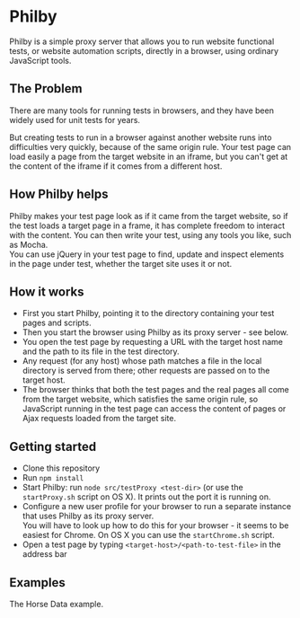 Philby
======

Philby is a simple proxy server that allows you to run website functional tests, or website automation scripts, directly in a browser, using ordinary JavaScript tools.

The Problem
-----------

There are many tools for running tests in browsers, and they have been widely used for unit tests for years.

But creating tests to run in a browser against another website runs into difficulties very quickly, because of the same origin rule.
Your test page can load easily a page from the target website in an iframe, but you can't get at the content of the iframe if it comes from a different host.

How Philby helps
----------------

Philby makes your test page look as if it came from the target website, so if the test loads a target page in a frame, it has complete freedom to interact with the content.
You can then write your test, using any tools you like, such as Mocha.  
You can use jQuery in your test page to find, update and inspect elements in the page under test, whether the target site uses it or not.

How it works
------------

- First you start Philby, pointing it to the directory containing your test pages and scripts.  
- Then you start the browser using Philby as its proxy server - see below.
- You open the test page by requesting a URL with the target host name and the path to its file in the test directory.
- Any request (for any host) whose path matches a file in the local directory is served from there; other requests are passed on to the target host.
- The browser thinks that both the test pages and the real pages all come from the target website, which
 satisfies the same origin rule, so JavaScript running in the test page can access the content of pages or Ajax requests loaded from the target site.

Getting started
---------------

- Clone this repository
- Run `npm install`
- Start Philby: run `node src/testProxy <test-dir>`  (or use the `startProxy.sh` script on OS X).  It prints out the port it is running on.
- Configure a new user profile for your browser to run a separate instance that uses Philby as its proxy server.  
   You will have to look up how to do this for your browser - it seems to be easiest for Chrome.  On OS X you can use the `startChrome.sh` script.
- Open a test page by typing  `<target-host>/<path-to-test-file>` in the address bar
   
Examples
--------

The Horse Data example.